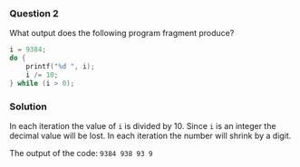 ### Question 2

What output does the following program fragment produce?

```c
i = 9384;
do {
    printf("%d ", i);
    i /= 10;
} while (i > 0);
```

### Solution

In each iteration the value of `i` is divided by 10. Since `i` is an integer the decimal value will be lost. In each iteration the number will shrink by a digit.

The output of the code: `9384 938 93 9 `
